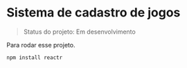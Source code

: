 <h1> Sistema de cadastro de jogos</h1>

> Status do projeto: Em desenvolvimento

Para rodar esse projeto.

```
npm install reactr
```

